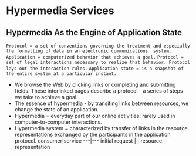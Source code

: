 # Hypermedia Services
## Hypermedia As the Engine of Application State
`Protocol = a set of conventions governing the treatment and especially the formatting of data in an electronic communications 
system.`
`Application = computerized behavior that achieves a goal.`
`Protocol = set of legal interactions necessary to realize that behavior. Protocol lays out the interaction rules.`
`Application state = is a snapshot of the entire system at a particular instant.`
* We browse the Web by clicking links or completing and submitting fields. These interlinked pages describe a protocol - a
series of steps we take to achieve a goal.
* The essence of hypermedia - by transiting links between resources, we change the state of an application.
* Hypermedia = everyday part of our online activities; rarely used in computer-to-computer interactions.
* Hypermedia system = characterized by transfer of links in the resource representations exchanged by the participants in the
application protocol.
consumer|service
---|---
initial request | 
| resource representation
